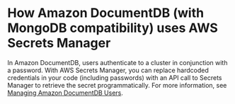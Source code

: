 # How Amazon DocumentDB \(with MongoDB compatibility\) uses AWS Secrets Manager<a name="integrating_how-services-use-secrets_DocDBlong"></a>

In Amazon DocumentDB, users authenticate to a cluster in conjunction with a password\. With AWS Secrets Manager, you can replace hardcoded credentials in your code \(including passwords\) with an API call to Secrets Manager to retrieve the secret programmatically\. For more information, see [Managing Amazon DocumentDB Users](https://docs.aws.amazon.com/documentdb/latest/developerguide/security.managing-users.html)\.